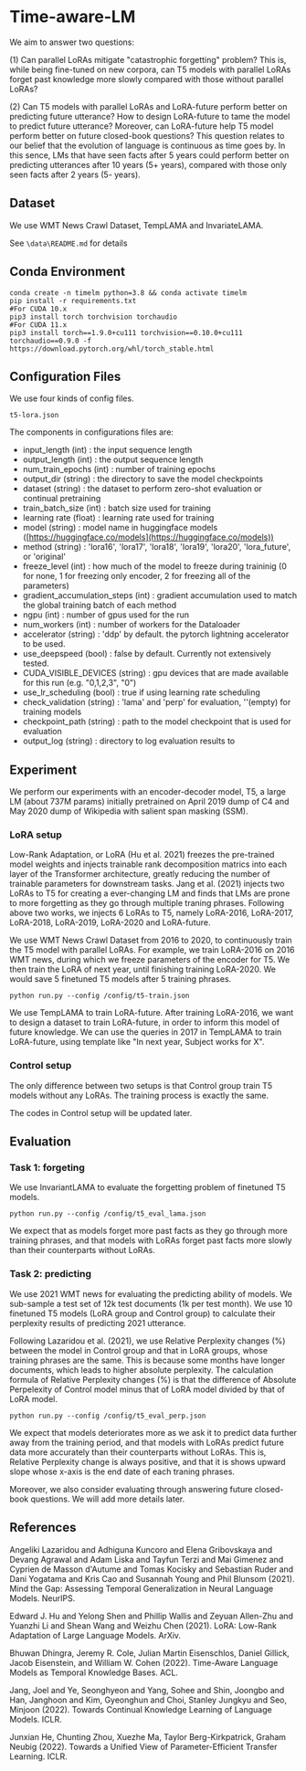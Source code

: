 # Time-aware-LM

We aim to answer two questions: 

(1) Can parallel LoRAs mitigate "catastrophic forgetting" problem? This is, while being fine-tuned on new corpora, can T5 models with parallel LoRAs forget past knowledge more slowly compared with those without parallel LoRAs? 

(2) Can T5 models with parallel LoRAs and LoRA-future perform better on predicting future utterance? How to design LoRA-future to tame the model to predict future utterance? Moreover, can LoRA-future help T5 model perform better on future closed-book questions?  This question relates to our belief that the evolution of language is continuous as time goes by. In this sence, LMs that have seen facts after 5 years could perform better on predicting utterances after 10 years (5+ years), compared with those only seen facts after 2 years (5- years).

## Dataset

We use WMT News Crawl Dataset, TempLAMA and InvariateLAMA. 

See `\data\README.md` for details

## Conda Environment

```
conda create -n timelm python=3.8 && conda activate timelm
pip install -r requirements.txt
#For CUDA 10.x
pip3 install torch torchvision torchaudio
#For CUDA 11.x
pip3 install torch==1.9.0+cu111 torchvision==0.10.0+cu111 torchaudio==0.9.0 -f https://download.pytorch.org/whl/torch_stable.html
```

## Configuration Files

We use four kinds of config files.

```
t5-lora.json
```

The components in configurations files are:
 * input_length (int) : the input sequence length
 * output_length (int) : the output sequence length
 * num_train_epochs (int) : number of training epochs
 * output_dir (string) : the directory to save the model checkpoints
 * dataset (string) : the dataset to perform zero-shot evaluation or continual pretraining
 * train_batch_size (int) : batch size used for training
 * learning rate (float) : learning rate used for training
 * model (string) : model name in huggingface models ([https://huggingface.co/models](https://huggingface.co/models))
 * method (string) :  'lora16', 'lora17', 'lora18', 'lora19', 'lora20', 'lora_future', or 'original'
 * freeze_level (int) : how much of the model to freeze during traininig (0 for none, 1 for freezing only encoder, 2 for freezing all of the parameters)
 * gradient_accumulation_steps (int) : gradient accumulation used to match the global training batch of each method
 * ngpu (int) : number of gpus used for the run
 * num_workers (int) : number of workers for the Dataloader
 * accelerator (string) : 'ddp' by default. the pytorch lightning accelerator to be used.
 * use_deepspeed (bool) : false by default. Currently not extensively tested.
 * CUDA_VISIBLE_DEVICES (string) : gpu devices that are made available for this run (e.g. "0,1,2,3", "0")
 * use_lr_scheduling (bool) : true if using learning rate scheduling
 * check_validation (string) : 'lama' and 'perp' for evaluation, ''(empty) for training models
 * checkpoint_path (string) : path to the model checkpoint that is used for evaluation
 * output_log (string) : directory to log evaluation results to

## Experiment

We perform our experiments with an encoder-decoder model, T5, a large LM (about 737M params) initially pretrained on April 2019 dump of C4 and May 2020 dump of Wikipedia with salient span masking (SSM).

### LoRA setup

Low-Rank Adaptation, or LoRA (Hu et al. 2021) freezes the pre-trained model weights and injects trainable rank decomposition matrics into each layer of the Transformer architecture, greatly reducing the number of trainable parameters for downstream tasks. Jang et al. (2021) injects two LoRAs to T5 for creating a ever-changing LM and finds that LMs are prone to more forgetting as they go through multiple traning phrases. Following above two works, we injects 6 LoRAs to T5, namely LoRA-2016, LoRA-2017, LoRA-2018, LoRA-2019, LoRA-2020 and LoRA-future.

We use WMT News Crawl Dataset from 2016 to 2020, to continuously train the T5 model with parallel LoRAs. For example, we train LoRA-2016 on 2016 WMT news, during which we freeze parameters of the encoder for T5. We then train the LoRA of next year, until finishing training LoRA-2020. We would save 5 finetuned T5 models after 5 training phrases.

```
python run.py --config /config/t5-train.json
```

We use TempLAMA to train LoRA-future. After training LoRA-2016, we want to design a dataset to train LoRA-future, in order to inform this model of future knowledge. We can use the queries in 2017 in TempLAMA to train LoRA-future, using template like "In next year, Subject works for X".

### Control setup

The only difference between two setups is that Control group train T5 models without any LoRAs. The training process is exactly the same.

The codes in Control setup will be updated later.

## Evaluation

### Task 1: forgeting

We use InvariantLAMA to evaluate the forgetting problem of finetuned T5 models.

```
python run.py --config /config/t5_eval_lama.json
```

We expect that as models forget more past facts as they go through more training phrases, and that models with LoRAs forget past facts more slowly than their counterparts without LoRAs.

### Task 2: predicting

We use 2021 WMT news for evaluating the predicting ability of models. We sub-sample a test set of 12k test documents (1k per test month). We use 10 finetuned T5 models (LoRA group and Control group) to calculate their perplexity results of predicting 2021 utterance. 

Following Lazaridou et al. (2021), we use Relative Perplexity changes (%) between the model in Control group and that in LoRA groups, whose training phrases are the same. This is because some months have longer documents, which leads to higher absolute perplexity. The calculation formula of Relative Perplexity changes (%) is that the difference of Absolute Perpelexity of Control model minus that of LoRA model divided by that of LoRA model.

```
python run.py --config /config/t5_eval_perp.json
```

We expect that models deteriorates more as we ask it to predict data further away from the training period, and that models with LoRAs predict future data more accurately than their counterparts without LoRAs. This is, Relative Perplexity change is always positive, and that it is shows upward slope whose x-axis is the end date of each traning phrases.

Moreover, we also consider evaluating through answering future closed-book questions. We will add more details later.

## References

Angeliki Lazaridou and Adhiguna Kuncoro and Elena Gribovskaya and Devang Agrawal and Adam Liska and Tayfun Terzi and Mai Gimenez and Cyprien de Masson d'Autume and Tomas Kocisky and Sebastian Ruder and Dani Yogatama and Kris Cao and Susannah Young and Phil Blunsom (2021). Mind the Gap: Assessing Temporal Generalization in Neural Language Models. NeurIPS.

Edward J. Hu and Yelong Shen and Phillip Wallis and Zeyuan Allen-Zhu and Yuanzhi Li and Shean Wang and Weizhu Chen (2021). LoRA: Low-Rank Adaptation of Large Language Models. ArXiv.

Bhuwan Dhingra, Jeremy R. Cole, Julian Martin Eisenschlos, Daniel Gillick, Jacob Eisenstein, and William W. Cohen (2022). Time-Aware Language Models as Temporal Knowledge Bases. ACL.

Jang, Joel and Ye, Seonghyeon and Yang, Sohee and Shin, Joongbo and Han, Janghoon and Kim, Gyeonghun and Choi, Stanley Jungkyu and Seo, Minjoon (2022). Towards Continual Knowledge Learning of Language Models. ICLR.

Junxian He, Chunting Zhou, Xuezhe Ma, Taylor Berg-Kirkpatrick, Graham Neubig (2022). Towards a Unified View of Parameter-Efficient Transfer Learning. ICLR.
